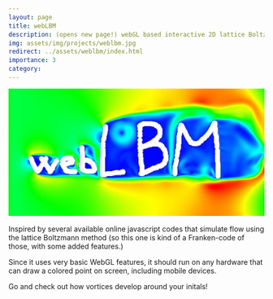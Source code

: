 ```yaml
---
layout: page
title: webLBM
description: (opens new page!) webGL based interactive 2D lattice Boltzmann simulation
img: assets/img/projects/weblbm.jpg
redirect: ../assets/weblbm/index.html
importance: 3
category:
---
```


![LBM in the browser](/assets/img/projects/weblbm.jpg)

Inspired by several available online javascript codes that simulate flow using the lattice Boltzmann method (so this one is kind of a Franken-code of those, with some added features.)

Since it uses very basic WebGL features, it should run on any hardware that can draw a colored point on screen, including mobile devices.

Go and check out how vortices develop around your initals! 
